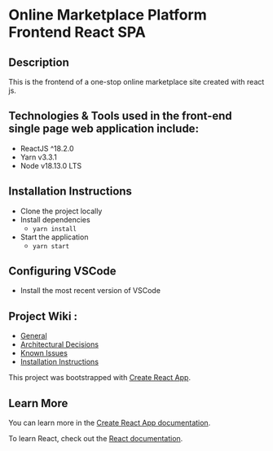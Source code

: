 # Online Marketplace Platform Frontend React SPA

## Description

This is the frontend of a one-stop online marketplace site created with react js.

## Technologies & Tools used in the front-end single page web application include:

- ReactJS ^18.2.0
- Yarn v3.3.1
- Node v18.13.0 LTS

## Installation Instructions

- Clone the project locally
- Install dependencies
    - `yarn install`
- Start the application
    - `yarn start`

## Configuring VSCode

- Install the most recent version of VSCode

## Project Wiki :
- [General](https://dev.azure.com/rimazmohommed523/Marketplace/_wiki/wikis/Marketplace.wiki/18/Frontend-React-JS-Single-Page-Application)
- [Architectural Decisions](https://dev.azure.com/rimazmohommed523/Marketplace/_wiki/wikis/Marketplace.wiki/27/Architectural-Decisions)
- [Known Issues](https://dev.azure.com/rimazmohommed523/Marketplace/_wiki/wikis/Marketplace.wiki/26/Issues)
- [Installation Instructions](https://dev.azure.com/rimazmohommed523/Marketplace/_wiki/wikis/Marketplace.wiki/24/Installation-Instructions)

This project was bootstrapped with [Create React App](https://github.com/facebook/create-react-app).

## Learn More

You can learn more in the [Create React App documentation](https://facebook.github.io/create-react-app/docs/getting-started).

To learn React, check out the [React documentation](https://reactjs.org/).
